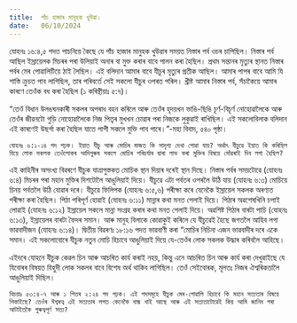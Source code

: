 ```yaml
---
title:  পাঁচ হাজাৰ মানুহক খুউৱা।
date:   06/10/2024
---
```


যোহনঃ ১৬:৪,৫ পদত পাচনিয়ে কৈছে যে পাঁচ হাজাৰ মানুহক খুউৱাৰ সময়ত নিস্তাৰ পৰ্ব ওচৰ চাপিছিল। নিস্তাৰ পৰ্ব আছিল ইস্ৰায়েলক মিচৰৰ পৰা উলিয়াই অনাৰ বা মুক্ত কৰাৰ বাবে পালন কৰা হৈছিল। প্ৰথম সন্তানৰ মৃত্যুৰ স্থানত নিস্তাৰ পৰ্বৰ মেৰ পোৱালিটিয়ে ঠাই লৈছিল। এই বলিদান আমাৰ বাবে যীচুৰ মৃত্যুৰ প্ৰতীক আছিল। আমাৰ পাপৰ বাবে আমি যি শাস্তি ক্ৰুচত পাব লাগিছিল, তাৰ পৰিবৰ্তে সেই সকলো যীচুৰ ওপৰত পৰিল। খ্ৰীষ্ট আমাৰ নিস্তাৰ পৰ্ব, সঁচাকৈয়ে আমাৰ কাৰণে তেওঁক বধ কৰা হৈছিল (১ কৰিন্থীয়াঃ ৫:৭)।

“তেওঁ বিধান উলঙঘনকাৰী সকলৰ অপৰাধ বহন কৰিলে আৰু তেওঁৰ হৃদয়খন ভাঙি-ছিঙি চূৰ্ণ-বিচূৰ্ণ নোহোৱালৈকে আৰু তেওঁৰ জীৱনটো গুড়ি নোহোৱালৈকে নিজ পিতৃৰ মুখখন চোৱাৰ পৰা নিজকে লুকুৱাই ৰাখিছিল। এই সকলোবিলাক বলিদান এই কাৰণেই উছৰ্গা কৰা হৈছিল যাতে পাপী সকলে মুক্তি পাব পাৰে।”-মহা বিবাদ, ৫৪০ পৃষ্ঠা।

`যোহনঃ ৬:১-১৪ পদ পঢ়ক। ইয়াত যীচু আৰু মোচিৰ মাজত কি সাদৃশ্য দেখা পোৱা যায়? অৰ্থাৎ যীচুৱে ইয়াত কি কৰিছিল যিয়ে লোক সকলক তেওঁলোকৰ আদিপুৰুষ সকলে মোচিৰ পৰিচৰ্যাৰ দ্বাৰা লাভ কৰা মুক্তিৰ বিষয়ে সোঁৱৰাই দিব লগা হৈছিল?`

এই কাহিনীৰ অসংখ্য বিৱৰণে যীচুক যাত্ৰাপুস্তকত মোচিক স্থান দিয়াৰ দৰেই স্থান দিছে। নিস্তাৰ পৰ্বৰ সময়টোৱে (যোহনঃ ৬:৪) মিচৰৰ পৰা মহান মুক্তিৰ দিশটোলৈ আঙুলিয়াই দিয়ে। যীচুৱে এটা পৰ্বতৰ ওপৰলৈ উঠি যায় (যোহনঃ ৬:৩) মোচিয়ে চিনয় পৰ্বতলৈ উঠি যোৱাৰ দৰে। যীচুৱে ফিলিপক (যোহনঃ ৬:৫,৬) পৰীক্ষা কৰে যেনেকৈ ইস্ৰায়েল সকলক অৰণ্যত পৰীক্ষা কৰা হৈছিল। পিঠা পৰিপূৰ্ণ হোৱাই (যোহনঃ ৬:১১) মান্নাৰ কথা মনত পেলাই দিয়ে। পিঠাৰ অৱশেষখিনি চপাই লোৱাই (যোহনঃ ৬:১২) ইস্ৰায়েল সকলে মান্না সংগ্ৰহ কৰাৰ কথা মনত পেলাই দিয়ে। অৱশিষ্ট পিঠাৰ বাৰটা পাচি (যোহনঃ ৬:১৩), ইস্ৰায়েলৰ বাৰটা ফৈদৰ সমান। আৰু মানুহ বিলাকে কোৱাকুই কৰিলে যে যীচুৱেই হৈছে জগতলৈ আহিব লগা ভাৱবাদীজন (যোহনঃ ৬:১৪)। দ্বিতীয় বিৱৰণঃ ১৮:১৬ পদত ভাৱবাণী কৰা “মোচিৰ নিচিনা এজন ভাৱবাদীৰ দৰে একে সমান। এই সকলোবোৰে যীচুক নতুন মোচি হিচাবে আঙুলিয়াই দিয়ে যে-তেওঁৰ লোক সকলক উদ্ধাৰ কৰিবলৈ আহিছে।

এইদৰে যোহনে যীচুক কেৱল চিন আৰু আচৰিত কাৰ্য কৰাই নহয়, কিন্তু এনে আচৰিত চিন আৰু কাৰ্য কৰা দেখুৱাইছে যে যিবোৰৰ বিষয়ত যিহুদী লোক সকলৰ বাবে বিশেষ অৰ্থ থাকিব লাগিছিল। তেওঁ সেইবোৰক, মূলতঃ নিজৰ ঐশ্বৰিকতালৈ আঙুলিয়াই দিছিল।

`যিচয়াঃ ৫৩:৪-৭ আৰু ১ পিতৰ ২:২৪ পদ পঢ়ক। এই পদসমূহে যীচুক মেৰ-পোৱালি হিচাবে কি মহান সত্যতাৰ বিষয়ে শিকাইছে? তেওঁৰ ঈশ্বৰত্ব এই সত্যতাৰ লগত কেনেকৈ বান্ধ খাই আছে আৰু এই সত্যতাটোৱেই কিয় আমি জানিব পৰা আটাইতকৈ গুৰুত্বপূৰ্ণ সত্য?`